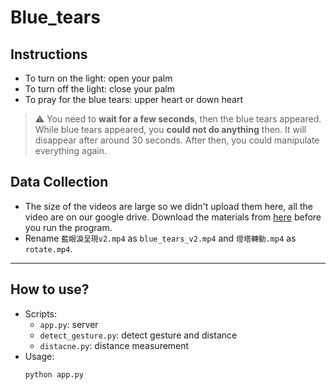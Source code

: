 # Blue_tears

## Instructions
- To turn on the light: open your palm
- To turn off the light: close your palm
- To pray for the blue tears: upper heart or down heart

> :warning: 
> You need to **wait for a few seconds**, then the blue tears appeared.
> While blue tears appeared, you **could not do anything** then. It will disappear after around 30 seconds. After then, you could manipulate everything again.


## Data Collection
- The size of the videos are large so we didn't upload them here, all the video are on our google drive. Download the materials from [here](https://drive.google.com/drive/u/0/folders/12hI5uB_-W8tm1z1VPcJoLmeoTQmb6mGd) before you run the program.
- Rename `藍眼淚呈現v2.mp4` as `blue_tears_v2.mp4` and `燈塔轉動.mp4` as `rotate.mp4`.

---
## How to use?
- Scripts: 
	- `app.py`: server
	- `detect_gesture.py`: detect gesture and distance
	- `distacne.py`: distance measurement
- Usage: 
	```bash
	python app.py
	```

